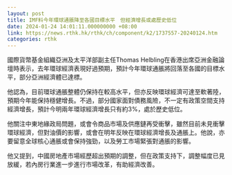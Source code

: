 ```yaml
---
layout: post
title: IMF料今年環球通脹降至各國目標水平　但經濟增長或處歷史低位
date: 2024-01-24 14:01:11.000000000 +08:00
link: https://news.rthk.hk/rthk/ch/component/k2/1737557-20240124.htm
categories: rthk
---
```


國際貨幣基金組織亞洲及太平洋部副主任Thomas Helbling在香港出席亞洲金融論壇時表示，去年環球經濟表現好過預期，預計今年環球通脹將回落至各國的目標水平，部分亞洲經濟體已達標。

他認為，目前環球通脹整體仍保持在較高水平，但亦反映環球經濟可達至軟著陸，預期今年能保持穩健增長。不過，部分國家面對債務風險，不一定有政策空間支持經濟增長，預計今明兩年環球經濟增長只有約3%，處於歷史低位。

他關注中東地緣政局問題，或會令商品市場及供應鏈再受衝擊，雖然目前未見衝擊環球經濟，但對油價的影響，或會在明年反映在環球經濟增長及通脹上。他說，亦要留意全球核心通脹或會保持強勁，以及勞工市場緊張對通脹的影響。

他又提到，中國房地產市場經歷超出預期的調整，但在政策支持下，調整幅度已見放緩，若內房行業進一步進行市場改革，有助經濟改善。
